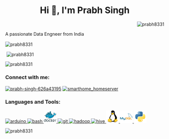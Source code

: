 <h1 align="center">Hi 👋, I'm Prabh Singh</h1>

<p align="right"> <img src="https://komarev.com/ghpvc/?username=prabh8331&label=Profile%20views&color=0e75b6&style=flat" alt="prabh8331" /> </p

<h3 align="center">A passionate Data Engneer from India</h3>


<p><img align="center" src="https://github-readme-streak-stats.herokuapp.com/?user=prabh8331&" alt="prabh8331" /></p>

<p>&nbsp;<img align="center" src="https://github-readme-stats.vercel.app/api?username=prabh8331&show_icons=true&locale=en" alt="prabh8331" /></p>


<p align="left"> <img src="https://komarev.com/ghpvc/?username=prabh8331&label=Profile%20views&color=0e75b6&style=flat" alt="prabh8331" /> </p>



<h3 align="left">Connect with me:</h3>
<p align="left">
<a href="https://linkedin.com/in/prabh-singh-626a43195" target="blank"><img align="center" src="https://raw.githubusercontent.com/rahuldkjain/github-profile-readme-generator/master/src/images/icons/Social/linked-in-alt.svg" alt="prabh-singh-626a43195" height="30" width="40" /></a>
<a href="https://www.youtube.com/c/smarthome_homeserver" target="blank"><img align="center" src="https://raw.githubusercontent.com/rahuldkjain/github-profile-readme-generator/master/src/images/icons/Social/youtube.svg" alt="smarthome_homeserver" height="30" width="40" /></a>
</p>

<h3 align="left">Languages and Tools:</h3>
<p align="left"> <a href="https://www.arduino.cc/" target="_blank" rel="noreferrer"> <img src="https://cdn.worldvectorlogo.com/logos/arduino-1.svg" alt="arduino" width="40" height="40"/> </a> <a href="https://www.gnu.org/software/bash/" target="_blank" rel="noreferrer"> <img src="https://www.vectorlogo.zone/logos/gnu_bash/gnu_bash-icon.svg" alt="bash" width="40" height="40"/> </a> <a href="https://www.docker.com/" target="_blank" rel="noreferrer"> <img src="https://raw.githubusercontent.com/devicons/devicon/master/icons/docker/docker-original-wordmark.svg" alt="docker" width="40" height="40"/> </a> <a href="https://git-scm.com/" target="_blank" rel="noreferrer"> <img src="https://www.vectorlogo.zone/logos/git-scm/git-scm-icon.svg" alt="git" width="40" height="40"/> </a> <a href="https://hadoop.apache.org/" target="_blank" rel="noreferrer"> <img src="https://www.vectorlogo.zone/logos/apache_hadoop/apache_hadoop-icon.svg" alt="hadoop" width="40" height="40"/> </a> <a href="https://hive.apache.org/" target="_blank" rel="noreferrer"> <img src="https://www.vectorlogo.zone/logos/apache_hive/apache_hive-icon.svg" alt="hive" width="40" height="40"/> </a> <a href="https://www.linux.org/" target="_blank" rel="noreferrer"> <img src="https://raw.githubusercontent.com/devicons/devicon/master/icons/linux/linux-original.svg" alt="linux" width="40" height="40"/> </a> <a href="https://www.mysql.com/" target="_blank" rel="noreferrer"> <img src="https://raw.githubusercontent.com/devicons/devicon/master/icons/mysql/mysql-original-wordmark.svg" alt="mysql" width="40" height="40"/> </a> <a href="https://www.python.org" target="_blank" rel="noreferrer"> <img src="https://raw.githubusercontent.com/devicons/devicon/master/icons/python/python-original.svg" alt="python" width="40" height="40"/> </a> </p>

<p><img align="left" src="https://github-readme-stats.vercel.app/api/top-langs?username=prabh8331&show_icons=true&locale=en&layout=compact" alt="prabh8331" /></p>



